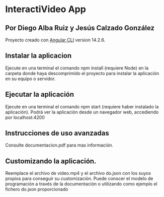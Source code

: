 # InteractiVideo App

## Por Diego Alba Ruiz y Jesús Calzado González

Proyecto creado con [Angular CLI](https://github.com/angular/angular-cli) version 14.2.6.

## Instalar la aplicacion

Ejecute en una terminal el comando npm install (requiere Node) en la carpeta donde haya descomprimido el proyecto para instalar la aplicación en su equipo o servidor.

## Ejecutar la aplicación

Ejecute en una terminal el comando npm start (requiere haber instalado la aplicación). Podrá ver la aplicación desde un navegador web, accediendo por localhost:4200

## Instrucciones de uso avanzadas

Consulte documentacion.pdf para mas información.

## Customizando la aplicación.

Reemplace el archivo de video.mp4 y el archivo do.json con los suyos propios para conseguir su customización. Puede conocer el modelo de programación a través de la documentación o utilizando como ejemplo el fichero do.json proporcionado